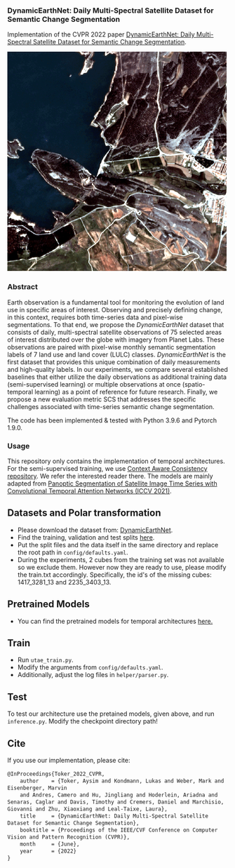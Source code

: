 ### DynamicEarthNet: Daily Multi-Spectral Satellite Dataset for Semantic Change Segmentation 

Implementation of the CVPR 2022 paper <a href="#!">DynamicEarthNet: Daily Multi-Spectral Satellite Dataset
for Semantic Change Segmentation</a>.

![](teaser.gif )

### Abstract 
Earth observation is a fundamental tool for monitoring the evolution of land use in specific areas of interest. 
Observing and precisely defining change, in this context, requires both time-series data and pixel-wise segmentations. To that end, we propose the <em>DynamicEarthNet</em> dataset that consists of daily, multi-spectral satellite observations of 75 selected areas of interest distributed over the globe with imagery from Planet Labs. These observations are paired with pixel-wise monthly semantic segmentation labels of 7 land use and land cover (LULC) classes.
<em>DynamicEarthNet</em> is the first dataset that provides this unique combination of daily measurements and high-quality labels. 
In our experiments, we compare several established baselines that either utilize the daily observations as additional training data (semi-supervised learning) or multiple observations at once (spatio-temporal learning) as a point of reference for future research. 
Finally, we propose a new evaluation metric SCS that addresses the specific challenges associated with time-series semantic change segmentation.

The code has been implemented & tested with Python 3.9.6 and Pytorch 1.9.0.
### Usage 
This repository only contains the implementation of temporal architectures. For the semi-supervised training, we use <a href="https://github.com/dvlab-research/Context-Aware-Consistency">Context Aware Consistency repository</a>. We refer the interested reader there.
The models are mainly adapted from <a href="https://github.com/VSainteuf/utae-paps/tree/2b9fae182f7271cabe59e5837057c7c1b0b40f39">Panoptic Segmentation of Satellite Image Time Series with Convolutional Temporal Attention Networks (ICCV 2021)</a>.

## Datasets and Polar transformation

* Please download the dataset from: <a href="https://mediatum.ub.tum.de/1650201">DynamicEarthNet</a>.
* Find the training, validation and test splits <a href="https://vision.in.tum.de/webshare/u/toker/dynnet_training_splits/">here</a>.
* Put the split files and the data itself in the same directory and replace the root path in `config/defaults.yaml`.
* During the experiments, 2 cubes from the training set was not available so we exclude them. However now they are ready to use, please modify the train.txt accordingly. Specifically, the id's of the missing cubes: 1417_3281_13 and 2235_3403_13.

## Pretrained Models 
* You can find the pretrained models for temporal architectures <a href="/storage/www/user/toker/dynnet_ckpt">here.</a>
## Train 
* Run `utae_train.py`.
* Modify the arguments from `config/defaults.yaml`.
* Additionally, adjust the log files in `helper/parser.py`.
## Test 
To test our architecture use the pretained models, given above, and run  `inference.py`. Modify the checkpoint directory path!
## Cite
If you use our implementation, please cite:
```
@InProceedings{Toker_2022_CVPR,
    author    = {Toker, Aysim and Kondmann, Lukas and Weber, Mark and Eisenberger, Marvin
    and Andres, Camero and Hu, Jingliang and Hoderlein, Ariadna and Senaras, Caglar and Davis, Timothy and Cremers, Daniel and Marchisio, Giovanni and Zhu, Xiaoxiang and Leal-Taixe, Laura},
    title     = {DynamicEarthNet: Daily Multi-Spectral Satellite Dataset for Semantic Change Segmentation},
    booktitle = {Proceedings of the IEEE/CVF Conference on Computer Vision and Pattern Recognition (CVPR)},
    month     = {June},
    year      = {2022}
}
```